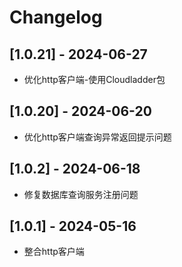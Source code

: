 # Changelog

## [1.0.21] - 2024-06-27

- 优化http客户端-使用Cloudladder包

## [1.0.20] - 2024-06-20

- 优化http客户端查询异常返回提示问题

## [1.0.2] - 2024-06-18

- 修复数据库查询服务注册问题

## [1.0.1] - 2024-05-16

- 整合http客户端
